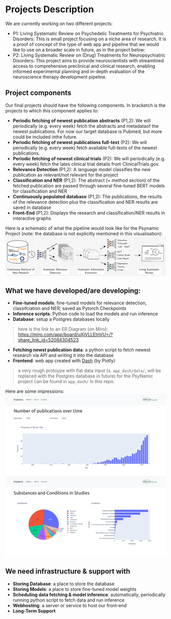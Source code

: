 # Projects Description

We are currently working on two different projects:
* P1: Living Systematic Review on Psychedelic Treatments for Psychiatric Disorders: This is small project focusing on a niche area of research. It is a proof of concept of the type of web app and pipeline that we would like to use on a broader scale in future, as in the project below:
* P2: Living Systematic Review on (Drug) Treatments for Neuropsychiatric Disorders: This project aims to provide neuroscientists with streamlined access to comprehensive preclinical and clinical research, enabling informed experimental planning and in-depth evaluation of the neuroscience therapy development pipeline.


## Project components
Our final projects should have the following components. In bracketch is the projects to which this component applies to:
* **Periodic fetching of newest publication abstracts** (P1,2): We will periodically (e.g. every week) fetch the abstracts and metadataof the newest publications. For now our target database is Pubmed, but more could be included inthe future.
* **Periodic fetching of newest publications full-text** (P2): We will periodically (e.g. every week) fetch available full-texts of the newest publications.
* **Periodic fetching of newest clinical trials** (P2): We will periodically (e.g. every week) fetch the lates clinical trial details from ClinicalTrials.gov.
* **Relevance Detection** (P1,2): A language model classifies the new publication as relevant/not relevant for the project
* **Classification and NER** (P1,2): The abstract (+ method section) of the fetched publication are passed through several fine-tuned BERT models for classification and NER
* **Continuously populated database** (P1,2): The publications, the results of the relevance detection plus the classification and NER results are saved in database
* **Front-End** (P1,2): Displays the research and classification/NER results in interactive graphs

Here is a schematic of what the pipeline would look like for the Psynamic Project (note: the database is not explicitly mentioned in this visualisation):
![](app_dash/assets/pipeline.png)

## What we have developed/are developing:
* **Fine-tuned models**: fine-tuned models for relevance detection, classifciation and NER; saved as Pytorch Checkpoints
* **Inference scripts**: Python code to load the models and run inference
* **Database**: setup a Postgres databases locally
> here is the link to an ER Diagram (on Miro): https://miro.com/app/board/uXjVLLEtnVU=/?share_link_id=52084304523
* **Fetching newst publication data**: a python script to fetch newest research via API and writing it into the database
* **Frontend**: web app created with [Dash](https://dash.plotly.com/) (by Plotly)
> a very rough protoype with flat data input (s. `app_dash/data/`, will be replaced with the Postgres database in future) for the PsyNamic project can be found in `app_dash/` in this repo. 

Here are some impressions:
![](/media/screenshot_psynamic1.png)
![](/media/screenshot_psynamic2.png)

  

## We need infrastructure & support with
* **Storing Database**: a place to store the database
* **Storing Models**: a place to store fine-tuned model weights
* **Scheduling data fetching & model inference**: automatically, periodically running python script to fetch data and run inference
* **Webhosting**: a server or service to host our front-end
* **Long-Term Support**

